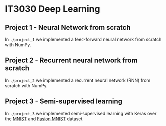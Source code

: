 # IT3030 Deep Learning

## Project 1 - Neural Network from scratch

In `./project_1` we implemented a feed-forward neural network from scratch with NumPy.

## Project 2 - Recurrent neural network from scratch

In `./project_2` we implemented a recurrent neural network (RNN) from scratch with NumPy.

## Project 3 - Semi-supervised learning

In `./project_3` we implemented semi-supervised learning with Keras over the [MNIST](http://yann.lecun.com/exdb/mnist/) and [Fasion MNIST](https://github.com/zalandoresearch/fashion-mnist) dataset.

<!-- TODO add the two other datasets -->
